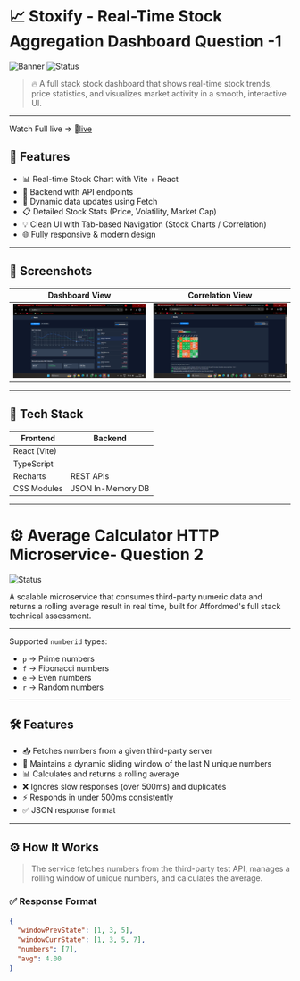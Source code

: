 # 📈 Stoxify - Real-Time Stock Aggregation Dashboard Question -1

![Banner](https://img.shields.io/badge/React-Vite-blue?style=for-the-badge&logo=react)  ![Status](https://img.shields.io/badge/Status-Working-brightgreen?style=for-the-badge)

> 🔥 A full stack stock dashboard that shows real-time stock trends, price statistics, and visualizes market activity in a smooth, interactive UI.

---
 Watch Full live => 🚀[live](https://stoxiffy.onrender.com/)
## 🚀 Features

- 📊 Real-time Stock Chart with Vite + React
- 🧮 Backend with API endpoints
- 🔁 Dynamic data updates using Fetch
- 📋 Detailed Stock Stats (Price, Volatility, Market Cap)
- 💡 Clean UI with Tab-based Navigation (Stock Charts / Correlation)
- 🌐 Fully responsive & modern design

---

## 📸 Screenshots

| Dashboard View | Correlation View |
|----------------|----------|
| ![UI](./screenshots/dashboard.png) | ![API](./screenshots/correlation.png) |

---

## 🧰 Tech Stack

| Frontend | Backend |
|----------|---------|
| React (Vite) |
| TypeScript  |
| Recharts | REST APIs |
| CSS Modules | JSON In-Memory DB |

---
# ⚙️ Average Calculator HTTP Microservice- Question 2


![Status](https://img.shields.io/badge/Status-Completed-brightgreen?style=for-the-badge)

A scalable microservice that consumes third-party numeric data and returns a rolling average result in real time, built for Affordmed's full stack technical assessment.

---


Supported `numberid` types:
- `p` → Prime numbers
- `f` → Fibonacci numbers
- `e` → Even numbers
- `r` → Random numbers

---

## 🛠️ Features

- 📥 Fetches numbers from a given third-party server
- 🧠 Maintains a dynamic sliding window of the last N unique numbers
- 📊 Calculates and returns a rolling average
- ❌ Ignores slow responses (over 500ms) and duplicates
- ⚡ Responds in under 500ms consistently
- ✅ JSON response format

---

## ⚙️ How It Works

> The service fetches numbers from the third-party test API, manages a rolling window of unique numbers, and calculates the average.

### ✅ Response Format

```json
{
  "windowPrevState": [1, 3, 5],
  "windowCurrState": [1, 3, 5, 7],
  "numbers": [7],
  "avg": 4.00
}







